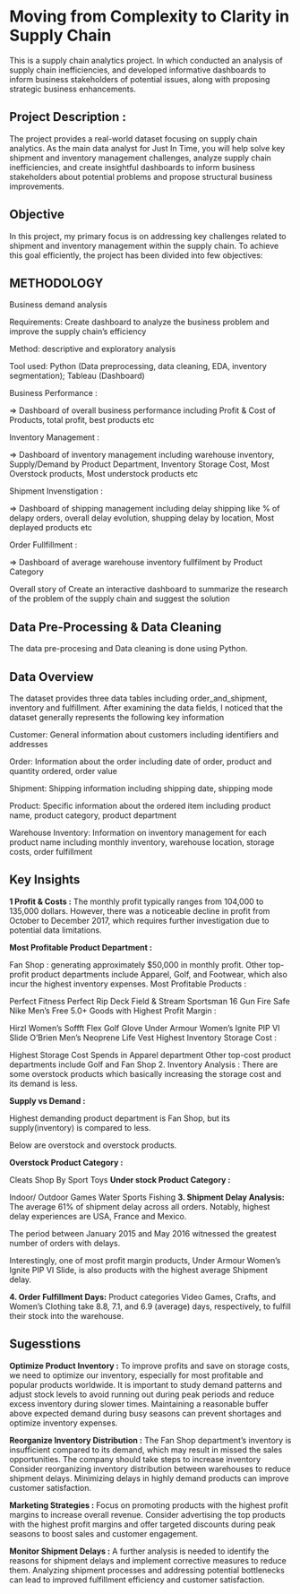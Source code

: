 # Moving from Complexity to Clarity in Supply Chain

This is a supply chain analytics project. In which conducted an analysis of supply chain inefficiencies, and developed informative dashboards to inform business stakeholders of potential issues, along with proposing strategic business enhancements.

## Project Description :
The project provides a real-world dataset focusing on supply chain analytics. As the main data analyst for Just In Time, you will help solve key shipment and inventory management challenges, analyze supply chain inefficiencies, and create insightful dashboards to inform business stakeholders about potential problems and propose structural business improvements.

## Objective 
In this project, my primary focus is on addressing key challenges related to shipment and inventory management within the supply chain. To achieve this goal efficiently, the project has been divided into few objectives:

## METHODOLOGY

Business demand analysis

Requirements: Create dashboard to analyze the business problem and improve the supply chain’s efficiency

Method: descriptive and exploratory analysis

Tool used: Python (Data preprocessing, data cleaning, EDA, inventory segmentation); Tableau (Dashboard)

Business Performance : 

=> Dashboard of overall business performance including Profit & Cost of Products, total profit, best products etc 

Inventory Management :

=> Dashboard of inventory management including warehouse inventory, Supply/Demand by Product Department, Inventory Storage Cost, Most Overstock products, Most understock products etc

Shipment Invenstigation :

=> Dashboard of shipping management including delay shipping like % of delapy orders, overall delay evolution, shupping delay by location, Most deplayed products etc 

Order Fullfillment : 

=> Dashboard of average warehouse inventory fullfilment by Product Category

Overall story of Create an interactive dashboard to summarize the research of the problem of the supply chain and suggest the solution

## Data Pre-Processing & Data Cleaning 

The data pre-procesing and Data cleaning is done using Python. 

## Data Overview 
The dataset provides three data tables including order_and_shipment, inventory and fulfillment. After examining the data fields, I noticed that the dataset generally represents the following key information

Customer: General information about customers including identifiers and addresses

Order: Information about the order including date of order, product and quantity ordered, order value

Shipment: Shipping information including shipping date, shipping mode

Product: Specific information about the ordered item including product name, product category, product department

Warehouse Inventory: Information on inventory management for each product name including monthly inventory, warehouse location, storage costs, order fulfillment

## Key Insights 
**1 Profit & Costs :**
The monthly profit typically ranges from 104,000 to 135,000 dollars. However, there was a noticeable decline in profit from October to December 2017, which requires further investigation due to potential data limitations.

**Most Profitable Product Department :**

Fan Shop : generating approximately $50,000 in monthly profit.
Other top-profit product departments include Apparel, Golf, and Footwear, which also incur the highest inventory expenses.
Most Profitable Products :

Perfect Fitness Perfect Rip Deck
Field & Stream Sportsman 16 Gun Fire Safe
Nike Men’s Free 5.0+
Goods with Highest Profit Margin :

Hirzl Women’s Soffft Flex Golf Glove
Under Armour Women’s Ignite PIP VI Slide
O’Brien Men’s Neoprene Life Vest
Highest Inventory Storage Cost :

Highest Storage Cost Spends in Apparel department
Other top-cost product departments include Golf and Fan Shop
2. Inventory Analysis :
There are some overstock products which basically increasing the storage cost and its demand is less.

**Supply vs Demand :**

Highest demanding product department is Fan Shop, but its supply(inventory) is compared to less.

Below are overstock and overstock products.

**Overstock Product Category :**

Cleats
Shop By Sport
Toys
**Under stock Product Category :**

Indoor/ Outdoor Games
Water Sports
Fishing
**3. Shipment Delay Analysis:**
The average 61% of shipment delay across all orders. Notably, highest delay experiences are USA, France and Mexico.

The period between January 2015 and May 2016 witnessed the greatest number of orders with delays.

Interestingly, one of most profit margin products, Under Armour Women’s Ignite PIP VI Slide, is also products with the highest average Shipment delay.

**4. Order Fulfillment Days:**
Product categories Video Games, Crafts, and Women’s Clothing take 8.8, 7.1, and 6.9 (average) days, respectively, to fulfill their stock into the warehouse.


## Sugesstions 

**Optimize Product Inventory :**
To improve profits and save on storage costs, we need to optimize our inventory, especially for most profitable and popular products worldwide. It is important to study demand patterns and adjust stock levels to avoid running out during peak periods and reduce excess inventory during slower times. Maintaining a reasonable buffer above expected demand during busy seasons can prevent shortages and optimize inventory expenses.

**Reorganize Inventory Distribution :**
The Fan Shop department’s inventory is insufficient compared to its demand, which may result in missed the sales opportunities. The company should take steps to increase inventory
Consider reorganizing inventory distribution between warehouses to reduce shipment delays. Minimizing delays in highly demand products can improve customer satisfaction.

**Marketing Strategies :**
Focus on promoting products with the highest profit margins to increase overall revenue. Consider advertising the top products with the highest profit margins and offer targeted discounts during peak seasons to boost sales and customer engagement.

**Monitor Shipment Delays :**
A further analysis is needed to identify the reasons for shipment delays and implement corrective measures to reduce them. Analyzing shipment processes and addressing potential bottlenecks can lead to improved fulfillment efficiency and customer satisfaction.
